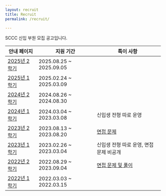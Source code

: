```yaml
---
layout: recruit
title: Recruit
permalink: /recruit/

---
```


SCCC 신입 부원 모집 공고입니다.

| 안내 페이지                                                  | 지원 기간               | 특이 사항                                                    |
| ------------------------------------------------------------ | ----------------------- | ------------------------------------------------------------ |
| [2025년 2학기](/recruit/2025/2/)                             | 2025.08.25 ~ 2025.09.05 |                                                              |
| [2025년 1학기](/recruit/2025/1/)                             | 2025.02.24 ~ 2025.03.09 |                                                              |
| [2024년 2학기](/recruit/2024/2/)                             | 2024.08.26 ~ 2024.08.30 |                                                              |
| [2024년 1학기](/recruit/2024/1/)                             | 2024.03.04 ~ 2023.03.08 | 신입생 전형 따로 운영                                        |
| [2023년 2학기](/recruit/2023/2/)                             | 2023.08.13 ~ 2023.08.20 | [면접 문제](https://www.acmicpc.net/workbook/view/16808)     |
| [2023년 1학기](/recruit/2023/1/)                             | 2023.02.26 ~ 2023.03.04 | 신입생 전형 따로 운영, 면접 문제 비공개                      |
| [2022년 2학기](https://docs.google.com/document/d/1Mmilw2Qeo9-lCW2-U0esuSNvaSKpNiCFdVQiDa6isJc/edit?usp=sharing) | 2022.08.29 ~ 2023.09.04 | [면접 문제 및 풀이](https://drive.google.com/file/d/1ZHw79-1WCLb8SnLJ-nRsT8J45QFxX4ZB/view?usp=sharing) |
| [2022년 1학기](https://docs.google.com/document/d/1tPbyjBZKGe7XCYD0m4xFxl6XGr9gZWmviiFqsMHMPi4/edit?usp=sharing) | 2022.03.03 ~ 2022.03.15 |                                                              |
